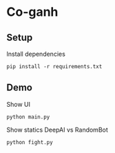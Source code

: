 # Co-ganh

## Setup
Install dependencies

    pip install -r requirements.txt

## Demo
Show UI

    python main.py

Show statics DeepAI vs RandomBot

    python fight.py